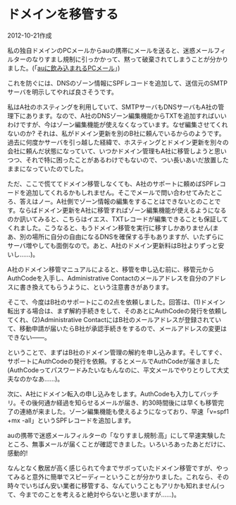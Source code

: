 # ドメインを移管する

2012-10-21作成

私の独自ドメインのPCメールからauの携帯にメールを送ると、迷惑メールフィルターのなりすまし規制に引っかかって、黙って破棄されてしまうことが分かりました。(「[auに飲み込まれるPCメール](20121014.md)」)

これを防ぐには、DNSのゾーン情報にSPFレコードを追加して、送信元のSMTPサーバを明示してやれば良さそうです。

私はA社のホスティングを利用していて、SMTPサーバもDNSサーバもA社の管理下にあります。なので、A社のDNSゾーン編集機能からTXTを追加すればいいわけですが、今はゾーン編集機能が使えなくなっています。なぜ編集させてくれないのか? それは、私がドメイン更新を別のB社に頼んでいるからのようです。過去に何度かサーバを引っ越した経緯で、ホスティングとドメイン更新を別々の会社に頼んだ状態になっていて、いつかドメイン管理もA社に移管しようと思いつつ、それで特に困ったことがあるわけでもないので、つい長いあいだ放置したままになっていたのでした。

ただ、ここで慌ててドメイン移管しなくても、A社のサポートに頼めばSPFレコードを追加してくれるかもしれません。そこでメールで問い合わせてみたところ、答えはノー。A社側でゾーン情報の編集をすることはできないとのことです。ならばドメイン更新をA社に移管すればゾーン編集機能が使えるようになるのか訊いてみると、こちらはイエス、TXTレコードが編集できることも保証してくれました。こうなると、もうドメイン移管を実行に移すしかありません(まあ、別の場所に自分の自由になるDNSを確保する手もありますが、いたずらにサーバ増やしても面倒なので。あと、A社のドメイン更新料はB社よりずっと安いし……)。

A社のドメイン移管マニュアルによると、移管を申し込む前に、移管元からAuthCodeを入手し、Administrative Contactのメールアドレスを自分のアドレスに書き換えてもらうように、という注意書きがあります。

そこで、今度はB社のサポートにこの2点を依頼しました。回答は、(1)ドメイン転出する場合は、まず解約手続きをして、そのあとにAuthCodeの発行を依頼してくれ、(2)Administrative ContactにはB社のメールアドレスが登録されていて、移動申請が届いたらB社が承認手続きをするので、メールアドレスの変更はできない――。

ということで、まずはB社のドメイン管理の解約を申し込みます。そしてすぐ、サポートにAuthCodeの発行を依頼。するとメールでAuthCodeが届きました(AuthCodeってパスワードみたいなもんなのに、平文メールでやりとりして大丈夫なのかなあ……)。

次に、A社にドメイン転入の申し込みをします。AuthCodeも入力してバッチリ。その後何通か経過を知らせるメールが届き、約30時間後には早くも移管完了の連絡が来ました。ゾーン編集機能も使えるようになっており、早速「v=spf1 +mx -all」というSPFレコードを追加します。

auの携帯で迷惑メールフィルターの「なりすまし規制:高」にして早速実験したところ、無事メールが届くことが確認できました。いろいろあったあとだけに、感動的!

なんとなく敷居が高く感じられて今までサボっていたドメイン移管ですが、やってみると意外に簡単でスピーディーということが分かりました。これなら、その時々でいちばん安い業者に移管する、なんていうこともアリかも知れません(って、今までのことを考えると絶対やらないと思いますが……)。
